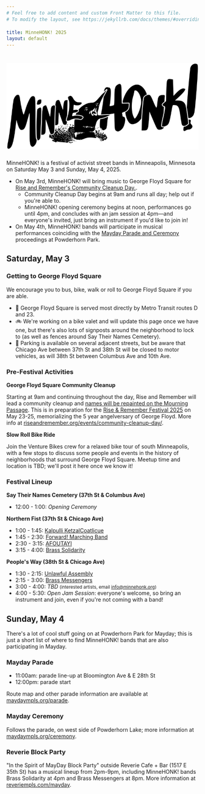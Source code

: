 ```yaml
---
# Feel free to add content and custom Front Matter to this file.
# To modify the layout, see https://jekyllrb.com/docs/themes/#overriding-theme-defaults

title: MinneHONK! 2025
layout: default
---
```


# ![MinneHONK Banner](minnehonk.png)<span style="display:none">MinneHONK</span>

MinneHONK! is a festival of activist street bands in Minneapolis, Minnesota on Saturday May 3 and Sunday, May 4, 2025.

* On May 3rd, MinneHONK! will bring music to George Floyd Square for [Rise and Remember's Community Cleanup Day.](https://riseandremember.org/events/community-cleanup-day/).
    * Community Cleanup Day begins at 9am and runs all day; help out if you're able to.
    * MinneHONK! opening ceremony begins at noon, performances go until 4pm, and concludes with an jam session at 4pm—and everyone's invited, just bring an instrument if you'd like to join in!
* On May 4th, MinneHONK! bands will participate in musical performances coinciding with the [Mayday Parade and Ceremony](https://www.maydaympls.org) proceedings at Powderhorn Park.

## Saturday, May 3

### Getting to George Floyd Square

We encourage you to bus, bike, walk or roll to George Floyd Square if you are able.

* 🚌 George Floyd Square is served most directly by Metro Transit routes D and 23.
* 🚲 We're working on a bike valet and will update this page once we have one, but there's also lots of signposts around the neighborhood to lock to (as well as fences around Say Their Names Cemetery).
* 🚗 Parking is available on several adjacent streets, but be aware that Chicago Ave between 37th St and 38th St will be closed to motor vehicles, as will 38th St between Columbus Ave and 10th Ave.

### Pre-Festival Activities

**George Floyd Square Community Cleanup**

Starting at 9am and continuing throughout the day, Rise and Remember will lead a community cleanup and [names will be repainted on the Mourning Passage](https://georgefloydstreetart.omeka.net/items/show/3597). This is in preparation for the [Rise & Remember Festival 2025](https://riseandremember.org/festival/) on May 23-25, memorializing the 5 year angelversary of George Floyd.
More info at [riseandremember.org/events/community-cleanup-day/](https://riseandremember.org/events/community-cleanup-day/).

**Slow Roll Bike Ride**

Join the Venture Bikes crew for a relaxed bike tour of south Minneapolis, with a few stops to discuss some people and events in the history of neighborhoods that surround George Floyd Square. Meetup time and location is TBD; we'll post it here once we know it!

### Festival Lineup

**Say Their Names Cemetery (37th St & Columbus Ave)**
* 12:00 - 1:00: _Opening Ceremony_

**Northern Fist (37th St & Chicago Ave)**
* 1:00 - 1:45: [Kalpulli KetzalCoatlicue](https://www.danzaketzal.com/history)
* 1:45 - 2:30: [Forward! Marching Band](https://fmbwebsite.wixsite.com/forwardmb)
* 2:30 - 3:15: [AFOUTAYI](https://www.afoutayidmaco.com)
* 3:15 - 4:00: [Brass Solidarity](https://brasssolidarity.com/about/)

**People's Way (38th St & Chicago Ave)**
* 1:30 - 2:15: [Unlawful Assembly](http://unlawfulassembly.org)
* 2:15 - 3:00: [Brass Messengers](http://www.brassmessengers.com/about)
* 3:00 - 4:00: _TBD_ <small>(interested artists, email [info@minnehonk.org](mailto:info@minnehonk.org))</small>
* 4:00 - 5:30: _Open Jam Session_: everyone's welcome, so bring an instrument and join, even if you're not coming with a band!

## Sunday, May 4

There's a lot of cool stuff going on at Powderhorn Park for Mayday; this is just a short list of where to find MinneHONK! bands that are also participating in Mayday.

### Mayday Parade
* 11:00am: parade line-up at Bloomington Ave & E 28th St
* 12:00pm: parade start

Route map and other parade information are available at [maydaympls.org/parade](https://maydaympls.org/parade).

### Mayday Ceremony

Follows the parade, on west side of Powderhorn Lake; more information at [maydaympls.org/ceremony](https://www.maydaympls.org/ceremony).

### Reverie Block Party

"In the Spirit of MayDay Block Party" outside Reverie Cafe + Bar (1517 E 35th St) has a musical lineup from 2pm-9pm, including MinneHONK! bands Brass Solidarity at 4pm and Brass Messengers at 8pm. More information at [reveriempls.com/mayday](https://www.reveriempls.com/mayday).
